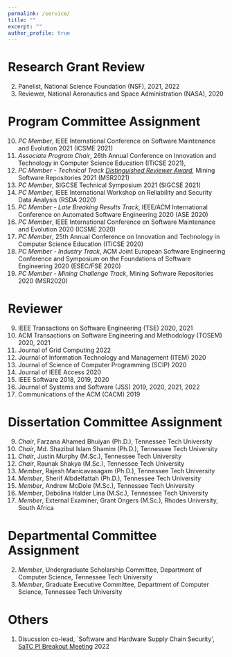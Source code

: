 ```yaml
---
permalink: /service/
title: ""
excerpt: ""
author_profile: true
---
```


Research Grant Review
======
2. Panelist, National Science Foundation (NSF), 2021, 2022 
1. Reviewer, National Aeronautics and Space Administration (NASA), 2020

Program Committee Assignment
======

10. *PC Member*, IEEE International Conference on Software Maintenance and Evolution 2021 (ICSME 2021)
9. *Associate Program Chair*, 26th Annual Conference on Innovation and Technology in Computer Science Education (ITiCSE 2021), 
8. *PC Member - Technical Track [Distinguished Reviewer Award](https://twitter.com/msrconf/status/1390444181655539716)*, Mining Software Repositories 2021 (MSR2021)
7. *PC Member*, SIGCSE Technical Symposium 2021 (SIGCSE 2021)
6. *PC Member*, IEEE International Workshop on Reliability and Security Data Analysis (RSDA 2020)
5. *PC Member - Late Breaking Results Track*, IEEE/ACM International Conference on Automated Software Engineering 2020 (ASE 2020)
4. *PC Member*, IEEE International Conference on Software Maintenance and Evolution 2020 (ICSME 2020)
3. *PC Member*, 25th Annual Conference on Innovation and Technology in Computer Science Education (ITiCSE 2020)
2. *PC Member - Industry Track*, ACM Joint European Software Engineering Conference and Symposium on the Foundations of Software Engineering 2020 (ESEC/FSE 2020)
1. *PC Member - Mining Challenge Track*, Mining Software Repositories 2020 (MSR2020) 


Reviewer
======
9. IEEE Transactions on Software Engineering (TSE) 2020, 2021
8. ACM Transactions on Software Engineering and Methodology (TOSEM) 2020, 2021
7. Journal of Grid Computing 2022
6. Journal of Information Technology and Management (ITEM) 2020
5. Journal of Science of Computer Programming (SCIP) 2020
4. Journal of IEEE Access 2020
3. IEEE Software 2018, 2019, 2020
2. Journal of Systems and Software (JSS) 2019, 2020, 2021, 2022
1. Communications of the ACM (CACM) 2019

Dissertation Committee Assignment
======
9. *Chair*, Farzana Ahamed Bhuiyan (Ph.D.), Tennessee Tech University
8. *Chair*, Md. Shazibul Islam Shamim (Ph.D.), Tennessee Tech University
7. *Chair*, Justin Murphy (M.Sc.), Tennessee Tech University
6. *Chair*, Raunak Shakya (M.Sc.), Tennessee Tech University
5. *Member*, Rajesh Manicavasagam (Ph.D.), Tennessee Tech University
4. *Member*, Sherif Albdelfattah (Ph.D.), Tennessee Tech University
3. *Member*, Andrew McDole (M.Sc.), Tennessee Tech University
2. *Member*, Debolina Halder Lina (M.Sc.), Tennessee Tech University
1. *Member*, External Examiner, Grant Ongers (M.Sc.), Rhodes University, South Africa


Departmental Committee Assignment
======
2. *Member*, Undergraduate Scholarship Committee, Department of Computer Science, Tennessee Tech University
1. *Member*, Graduate Executive Committee, Department of Computer Science, Tennessee Tech University

Others
======
1. Disucssion co-lead, `Software and Hardware Supply Chain Security', [SaTC PI Breakout Meeting](https://cps-vo.org/group/satc-pimtg22/breakouts) 2022 